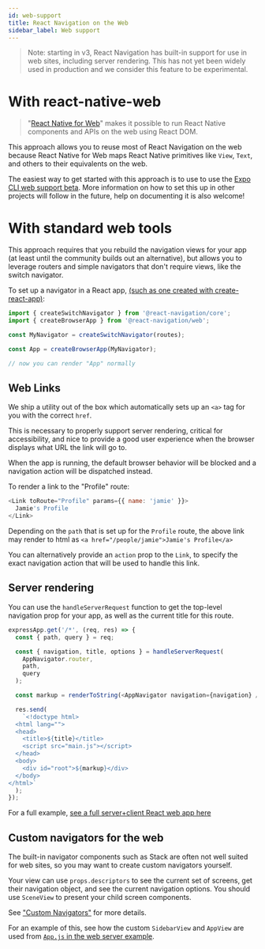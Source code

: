 ```yaml
---
id: web-support
title: React Navigation on the Web
sidebar_label: Web support
---
```


> Note: starting in v3, React Navigation has built-in support for use in web sites, including server rendering. This has not yet been widely used in production and we consider this feature to be experimental.

# With react-native-web

> "[React Native for Web](https://github.com/necolas/react-native-web)" makes it possible to run React Native components and APIs on the web using React DOM.

This approach allows you to reuse most of React Navigation on the web because React Native for Web maps React Native primitives like `View`, `Text`, and others to their equivalents on the web.

The easiest way to get started with this approach is to use to use the [Expo CLI web support beta](https://blog.expo.io/expo-cli-and-sdk-web-support-beta-d0c588221375). More information on how to set this up in other projects will follow in the future, help on documenting it is also welcome!

# With standard web tools

This approach requires that you rebuild the navigation views for your app (at least until the community builds out an alternative), but allows you to leverage routers and simple navigators that don't require views, like the switch navigator.

To set up a navigator in a React app, [(such as one created with create-react-app)](https://github.com/react-navigation/example-web):

```js
import { createSwitchNavigator } from '@react-navigation/core';
import { createBrowserApp } from '@react-navigation/web';

const MyNavigator = createSwitchNavigator(routes);

const App = createBrowserApp(MyNavigator);

// now you can render "App" normally
```

## Web Links

We ship a utility out of the box which automatically sets up an `<a>` tag for you with the correct `href`.

This is necessary to properly support server rendering, critical for accessibility, and nice to provide a good user experience when the browser displays what URL the link will go to.

When the app is running, the default browser behavior will be blocked and a navigation action will be dispatched instead.

To render a link to the "Profile" route:

```js
<Link toRoute="Profile" params={{ name: 'jamie' }}>
  Jamie's Profile
</Link>
```

Depending on the `path` that is set up for the `Profile` route, the above link may render to html as `<a href="/people/jamie">Jamie's Profile</a>`

You can alternatively provide an `action` prop to the `Link`, to specify the exact navigation action that will be used to handle this link.

## Server rendering

You can use the `handleServerRequest` function to get the top-level navigation prop for your app, as well as the current title for this route.

```js
expressApp.get('/*', (req, res) => {
  const { path, query } = req;

  const { navigation, title, options } = handleServerRequest(
    AppNavigator.router,
    path,
    query
  );

  const markup = renderToString(<AppNavigator navigation={navigation} />);

  res.send(
    `<!doctype html>
  <html lang="">
  <head>
    <title>${title}</title>
    <script src="main.js"></script>
  </head>
  <body>
    <div id="root">${markup}</div>
  </body>
</html>`
  );
});
```

For a full example, [see a full server+client React web app here](https://github.com/react-navigation/web-server-example)

## Custom navigators for the web

The built-in navigator components such as Stack are often not well suited for web sites, so you may want to create custom navigators yourself.

Your view can use `props.descriptors` to see the current set of screens, get their navigation object, and see the current navigation options. You should use `SceneView` to present your child screen components.

See ["Custom Navigators"](custom-navigators.md) for more details.

For an example of this, see how the custom `SidebarView` and `AppView` are used from [`App.js` in the web server example](https://github.com/react-navigation/web-server-example/blob/master/src/App.js).
